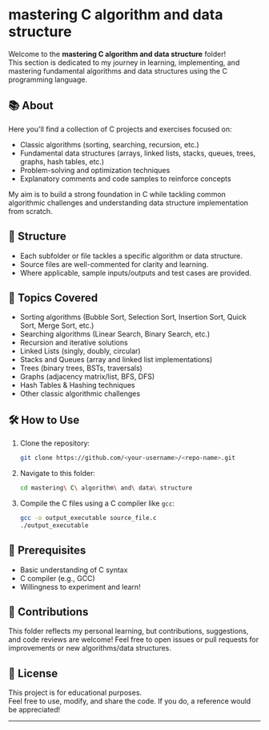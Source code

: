 # mastering C algorithm and data structure

Welcome to the **mastering C algorithm and data structure** folder!  
This section is dedicated to my journey in learning, implementing, and mastering fundamental algorithms and data structures using the C programming language.

## 📚 About

Here you'll find a collection of C projects and exercises focused on:

- Classic algorithms (sorting, searching, recursion, etc.)
- Fundamental data structures (arrays, linked lists, stacks, queues, trees, graphs, hash tables, etc.)
- Problem-solving and optimization techniques
- Explanatory comments and code samples to reinforce concepts

My aim is to build a strong foundation in C while tackling common algorithmic challenges and understanding data structure implementation from scratch.

## 📂 Structure

- Each subfolder or file tackles a specific algorithm or data structure.
- Source files are well-commented for clarity and learning.
- Where applicable, sample inputs/outputs and test cases are provided.

## 🚀 Topics Covered

- Sorting algorithms (Bubble Sort, Selection Sort, Insertion Sort, Quick Sort, Merge Sort, etc.)
- Searching algorithms (Linear Search, Binary Search, etc.)
- Recursion and iterative solutions
- Linked Lists (singly, doubly, circular)
- Stacks and Queues (array and linked list implementations)
- Trees (binary trees, BSTs, traversals)
- Graphs (adjacency matrix/list, BFS, DFS)
- Hash Tables & Hashing techniques
- Other classic algorithmic challenges

## 🛠️ How to Use

1. Clone the repository:
   ```sh
   git clone https://github.com/<your-username>/<repo-name>.git
   ```
2. Navigate to this folder:
   ```sh
   cd mastering\ C\ algorithm\ and\ data\ structure
   ```
3. Compile the C files using a C compiler like `gcc`:
   ```sh
   gcc -o output_executable source_file.c
   ./output_executable
   ```

## 📖 Prerequisites

- Basic understanding of C syntax
- C compiler (e.g., GCC)
- Willingness to experiment and learn!

## 🤝 Contributions

This folder reflects my personal learning, but contributions, suggestions, and code reviews are welcome! Feel free to open issues or pull requests for improvements or new algorithms/data structures.

## 📄 License

This project is for educational purposes.  
Feel free to use, modify, and share the code. If you do, a reference would be appreciated!

---
